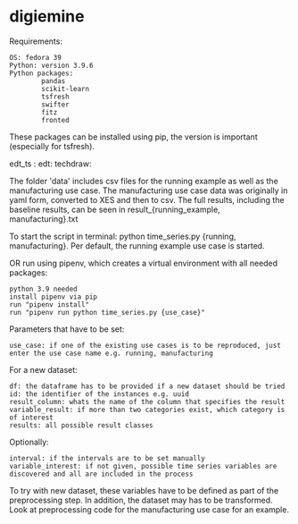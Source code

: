 # digiemine

Requirements:

    OS: fedora 39
    Python: version 3.9.6
    Python packages:
            pandas
            scikit-learn
            tsfresh
            swifter
            fitz
            fronted
These packages can be installed using pip, the version is important (especially for tsfresh).


edt_ts :
edt:
techdraw:















The folder 'data' includes csv files for the running example as well as the manufacturing use case. The manufacturing use case data was originally in yaml form, converted to XES and then to csv. The full results, including the baseline results, can be seen in result_{running_example, manufacturing}.txt

To start the script in terminal: python time_series.py {running, manufacturing}. Per default, the running example use case is started.

OR run using pipenv, which creates a virtual environment with all needed packages:

    python 3.9 needed
    install pipenv via pip
    run "pipenv install"
    run "pipenv run python time_series.py {use_case}"

Parameters that have to be set:

    use_case: if one of the existing use cases is to be reproduced, just enter the use case name e.g. running, manufacturing

For a new dataset:

    df: the dataframe has to be provided if a new dataset should be tried
    id: the identifier of the instances e.g. uuid
    result_column: whats the name of the column that specifies the result
    variable_result: if more than two categories exist, which category is of interest
    results: all possible result classes

Optionally:

    interval: if the intervals are to be set manually
    variable_interest: if not given, possible time series variables are discovered and all are included in the process

To try with new dataset, these variables have to be defined as part of the preprocessing step. In addition, the dataset may has to be transformed. Look at preprocessing code for the manufacturing use case for an example.
